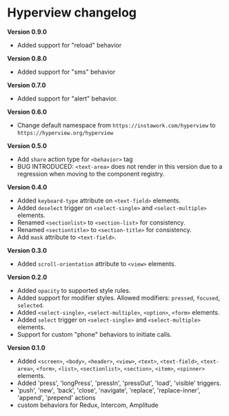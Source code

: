 # Hyperview changelog

**Version 0.9.0**

- Added support for "reload" behavior

**Version 0.8.0**

- Added support for "sms" behavior

**Version 0.7.0**

- Added support for "alert" behavior.

**Version 0.6.0**

- Change default namespace from `https://instawork.com/hyperview` to `https://hyperview.org/hyperview`

**Version 0.5.0**

- Add `share` action type for `<behavior>` tag
- BUG INTRODUCED: `<text-area>` does not render in this version due to a regression when moving to the component registry.

**Version 0.4.0**

- Added `keyboard-type` attribute on `<text-field>` elements.
- Added `deselect` trigger on `<select-single>` and `<select-multiple>` elements.
- Renamed `<sectionlist>` to `<section-list>` for consistency.
- Renamed `<sectiontitle>` to `<section-title>` for consistency.
- Add `mask` attribute to `<text-field>`.

**Version 0.3.0**

- Added `scroll-orientation` attribute to `<view>` elements.

**Version 0.2.0**

- Added `opacity` to supported style rules.
- Added support for modifier styles. Allowed modifiers: `pressed`, `focused`, `selected`.
- Added `<select-single>`, `<select-multiple>`, `<option>`, `<form>` elements.
- Added `select` trigger on `<select-single>` and `<select-multiple>` elements.
- Support for custom "phone" behaviors to initiate calls.

**Version 0.1.0**

- Added `<screen>`, `<body>`, `<header>`, `<view>`, `<text>`, `<text-field>`, `<text-area>`, `<form>`, `<list>`, `<sectionlist>`, `<section>`, `<item>`, `<spinner>` elements.
- Added 'press', 'longPress', 'pressIn', 'pressOut', 'load', 'visible' triggers.
- 'push', 'new', 'back', 'close', 'navigate', 'replace', 'replace-inner', 'append', 'prepend' actions
- custom behaviors for Redux, Intercom, Amplitude
